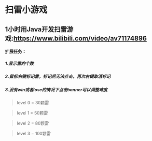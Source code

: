 扫雷小游戏
=========

1小时用Java开发扫雷游戏:https://www.bilibili.com/video/av71174896
----------------------------------------------------------------

#### 扩展任务：

##### 1.显示雷的个数

##### 2.鼠标右键标记雷，标记后无法点击，再次右键取消标记

##### 3.没有win或者lose的情况下点击banner可以调整难度
>level 0 = 30颗雷

>level 1 = 50颗雷

>level 2 = 80颗雷

>level 3 = 100颗雷
